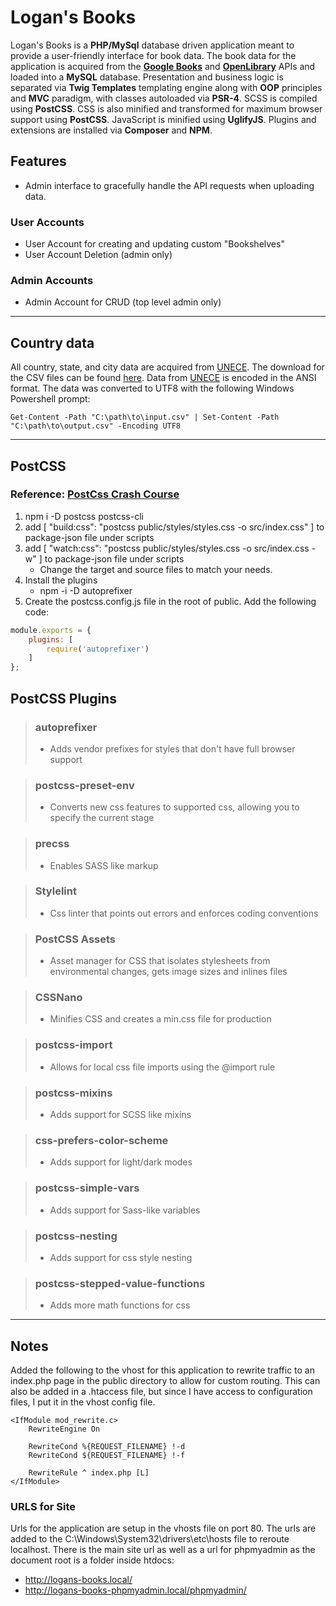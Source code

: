 # Logan's Books
Logan's Books is a **PHP/MySql** database driven application meant to provide a user-friendly interface for book data. 
The book data for the application is acquired from the [**Google Books**](https://developers.google.com/books/docs/v1/reference/) and [**OpenLibrary**](https://openlibrary.org/developers/api) APIs and loaded into a **MySQL** database. 
Presentation and business logic is separated via **Twig Templates** templating engine along with **OOP** principles and **MVC** paradigm, with classes autoloaded via **PSR-4**. 
SCSS is compiled using **PostCSS**. CSS is also minified and transformed for maximum browser support using **PostCSS**. 
JavaScript is minified using **UglifyJS**. Plugins and extensions are installed via **Composer** and **NPM**.
## Features
- Admin interface to gracefully handle the API requests when uploading data.
### User Accounts
- User Account for creating and updating custom "Bookshelves"
- User Account Deletion (admin only)
### Admin Accounts
- Admin Account for CRUD (top level admin only)
---

## Country data
All country, state, and city data are acquired from [UNECE](https://unece.org/trade).
The download for the CSV files can be found [here](https://unece.org/trade/cefact/UNLOCODE-Download).
Data from [UNECE](https://unece.org/trade) is encoded in the ANSI format.
The data was converted to UTF8 with the following Windows Powershell prompt:
```text
Get-Content -Path "C:\path\to\input.csv" | Set-Content -Path "C:\path\to\output.csv" -Encoding UTF8
```
---

## PostCSS 
### Reference: [PostCss Crash Course](https://www.youtube.com/watch?v=SP8mSVSAh6s)
1) npm i -D postcss postcss-cli
2) add [ "build:css": "postcss public/styles/styles.css -o src/index.css" ] to package-json file under scripts
3) add [ "watch:css": "postcss public/styles/styles.css -o src/index.css -w" ] to package-json file under scripts
	- Change the target and source files to match your needs.
4) Install the plugins
	- npm -i -D autoprefixer
5) Create the postcss.config.js file in the root of public. Add the following code:
```js
module.exports = {
    plugins: [
        require('autoprefixer')
    ]
};
```

## PostCSS Plugins
> ### autoprefixer
> - Adds vendor prefixes for styles that don't have full browser support

> ### postcss-preset-env
> - Converts new css features to supported css, allowing you to specify the current stage

> ### precss
> - Enables SASS like markup

> ### Stylelint
> - Css linter that points out errors and enforces coding conventions

> ### PostCSS Assets
> - Asset manager for CSS that isolates  stylesheets from environmental changes, gets image sizes and inlines files 

> ### CSSNano
> - Minifies CSS and creates a min.css file for production 

> ### postcss-import
> - Allows for local css file imports using the @import rule

> ### postcss-mixins
> - Adds support for SCSS like mixins

> ### css-prefers-color-scheme
> - Adds support for light/dark modes

> ### postcss-simple-vars
> - Adds support for Sass-like variables

> ### postcss-nesting
> - Adds support for css style nesting

> ### postcss-stepped-value-functions
> - Adds more math functions for css

---
## Notes
Added the following to the vhost for this application to rewrite traffic to an index.php page in the public directory to allow for custom routing.
This can also be added in a .htaccess file, but since I have access to configuration files, I put it in the vhost config file.
```text
<IfModule mod_rewrite.c>
	RewriteEngine On

	RewriteCond %{REQUEST_FILENAME} !-d
	RewriteCond ${REQUEST_FILENAME} !-f

	RewriteRule ^ index.php [L]
</IfModule>
```
### URLS for Site
Urls for the application are setup in the vhosts file on port 80.
The urls are added to the C:\Windows\System32\drivers\etc\hosts file to reroute localhost.
There is the main site url as well as a url for phpmyadmin as the document root is a folder inside htdocs:
- http://logans-books.local/
- http://logans-books-phpmyadmin.local/phpmyadmin/
